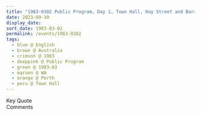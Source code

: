 ```yaml
---
title: "1983-0302 Public Program, Day 1, Town Hall, Hay Street and Barrack Street, Perth, WA, Australia"
date: 2023-09-30
display_date: 
sort_date: 1983-03-02
permalink: /events/1983-0302
tags:
  - blue @ English
  - brown @ Australia
  - crimson @ 1983
  - deeppink @ Public Program
  - green @ 1983-03
  - maroon @ WA
  - orange @ Perth
  - peru @ Town Hall
---
```


<wave-list>
  <list-title color="green" width="75">Key Quote</list-title>
  <list-item color="BlanchedAlmond"  width="200"></list-item>
  <list-item color="Lavender"></list-item>
  <list-item color="BlanchedAlmond"></list-item>
</wave-list>

<br>

<wave-list>
  <list-title color="green" width="75">Comments</list-title>
  <list-item color="BlanchedAlmond"  width="200"></list-item>
  <list-item color="Lavender"></list-item>
  <list-item color="BlanchedAlmond"></list-item>
</wave-list>